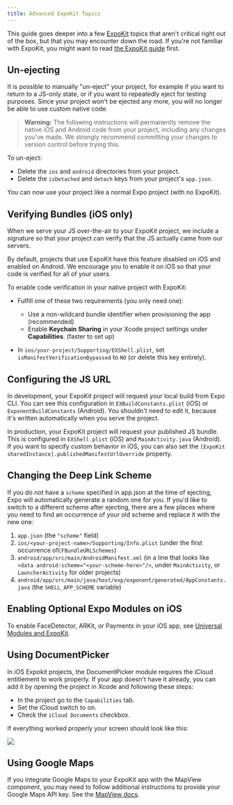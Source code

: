 ```yaml
---
title: Advanced ExpoKit Topics
---
```


This guide goes deeper into a few [ExpoKit](../expokit/) topics that aren't critical
right out of the box, but that you may encounter down the road. If you're not familiar with
ExpoKit, you might want to read [the ExpoKit guide](../expokit/) first.

## Un-ejecting

It is possible to manually "un-eject" your project, for example if you want to return to a JS-only state, or if you want to repeatedly eject for testing purposes. Since your project won't be ejected any more, you will no longer be able to use custom native code.

> **Warning:** The following instructions will permanently remove the native iOS and Android code from your project, including any changes you've made. We strongly recommend committing your changes to version control before trying this.

To un-eject:

- Delete the `ios` and `android` directories from your project.
- Delete the `isDetached` and `detach` keys from your project's `app.json`.

You can now use your project like a normal Expo project (with no ExpoKit).

## Verifying Bundles (iOS only)

When we serve your JS over-the-air to your ExpoKit project, we include a signature so that
your project can verify that the JS actually came from our servers.

By default, projects that use ExpoKit have this feature disabled on iOS and enabled on
Android. We encourage you to enable it on iOS so that your code is verified for all of your
users.

To enable code verification in your native project with ExpoKit:

- Fulfill one of these two requirements (you only need one):

  - Use a non-wildcard bundle identifier when provisioning the app (recommended)
  - Enable **Keychain Sharing** in your Xcode project settings under **Capabilities**. (faster to
    set up)

- In `ios/your-project/Supporting/EXShell.plist`, set `isManifestVerificationBypassed` to
  `NO` (or delete this key entirely).

## Configuring the JS URL

In development, your ExpoKit project will request your local build from Expo CLI. You can see this configuration in `EXBuildConstants.plist` (iOS) or `ExponentBuildConstants` (Android). You shouldn't need to edit it, because it's written automatically when you serve the project.

In production, your ExpoKit project will request your published JS bundle. This is configured in `EXShell.plist` (iOS) and `MainActivity.java` (Android). If you want to specify custom behavior in iOS, you can also set the `[ExpoKit sharedInstance].publishedManifestUrlOverride` property.

## Changing the Deep Link Scheme

If you do not have a `scheme` specified in app.json at the time of ejecting, Expo will automatically generate a random one for you. If you'd like to switch to a different scheme after ejecting, there are a few places where you need to find an occurrence of your old scheme and replace it with the new one:

1.  `app.json` (the `"scheme"` field)
2.  `ios/<your-project-name>/Supporting/Info.plist` (under the first occurrence of`CFBundleURLSchemes`)
3.  `android/app/src/main/AndroidManifest.xml` (in a line that looks like `<data android:scheme="<your-scheme-here>"/>`, under `MainActivity`, or `LauncherActivity` for older projects)
4.  `android/app/src/main/java/host/exp/exponent/generated/AppConstants.java` (the `SHELL_APP_SCHEME` variable)

## Enabling Optional Expo Modules on iOS

To enable FaceDetector, ARKit, or Payments in your iOS app, see [Universal Modules and ExpoKit](../universal-modules-and-expokit/).

## Using DocumentPicker

In iOS Expokit projects, the DocumentPicker module requires the iCloud entitlement to work properly. If your app doesn't have it already, you can add it by opening the project in Xcode and following these steps:

- In the project go to the `Capabilities` tab.
- Set the iCloud switch to on.
- Check the `iCloud Documents` checkbox.

If everything worked properly your screen should look like this:

![](/static/images/icloud-entitlement.png)

## Using Google Maps

If you integrate Google Maps to your ExpoKit app with the MapView component, you may need to follow additional instructions to provide your Google Maps API key. See the [MapView docs](../../sdk/map-view/).
